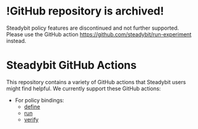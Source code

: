 # !GitHub repository is archived!
Steadybit policy features are discontinued and not further supported. Please use the GitHub action https://github.com/steadybit/run-experiment instead.

# Steadybit GitHub Actions

This repository contains a variety of GitHub actions that Steadybit users might find helpful. We currently support these GitHub actions:

 - For policy bindings:
	- [define](./policy-binding/define)
	- [run](./policy-binding/run)
	- [verify](./policy-binding/verify)
